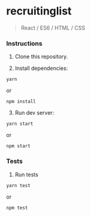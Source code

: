 # recruitinglist
>React / ES6 / HTML / CSS

### Instructions

1. Clone this repository.

2. Install dependencies:

```shell
yarn
```
or
```shell
npm install
```

3. Run dev server:

```shell
yarn start
```
or
```shell
npm start
```

### Tests

1. Run tests

```shell
yarn test
```
or
```shell
npm test
```
